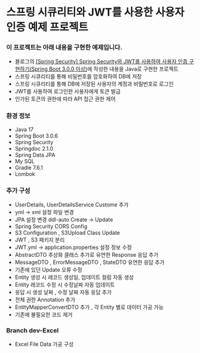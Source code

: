 # 스프링 시큐리티와 JWT를 사용한 사용자 인증 예제 프로젝트
### 이 프로젝트는 아래 내용을 구현한 예제입니다.
- 블로그의 [[Spring Security] Spring Security와 JWT를 사용하여 사용자 인증 구현하기(Spring Boot 3.0.0 이상)](https://colabear754.tistory.com/171)에 작성한 내용을 Java로 구현한 프로젝트
- 스프링 시큐리티를 통해 비밀번호를 암호화하여 DB에 저장
- 스프링 시큐리티를 통해 DB에 저장된 사용자의 계정과 비밀번호로 로그인
- JWT를 사용하여 로그인한 사용자에게 토큰 발급
- 인가된 토큰의 권한에 따라 API 접근 권한 제어


### 환경 정보
- Java 17
- Spring Boot 3.0.6
- Spring Security
- Springdoc 2.1.0
- Spring Data JPA
- My SQL
- Gradle 7.6.1
- Lombok

### 추가 구성
- UserDetails, UserDetailsService Custome 추가 
- yml -> xml 설정 파일 변경
- JPA 설정 변경 ddl-auto Create -> Update
- Spring Security CORS Config
- S3 Configuration , S3Upload Class Update
- JWT , S3 패키지 분리
- JWT.yml -> application.properties 설정 정보 수정
- AbstractDTO 추상화 클래스 추가로 유연한 Response 응답 추가
- MessageDTO , ErrorMessageDTO , StateDTO 유연한 응답 추가
- 기존에 있던 Update 오류 수정 
- Entity 생성 시 레코드 생성일, 업데이트 컬럼 자동 생성
- Entity 레코드 수정 시 수정날짜 자동 업데이트
- 응답 시 생성 날짜 , 수정 날짜 자동 응답 추가
- 전체 권한 Annotation 추가
- EntityMapperConvertDTO 추가 , 각 Entity 별로 데이터 가공 가능 
- 기존에 불필요한 코드 제거

### Branch dev-Excel
- Excel File Data 가공 구성